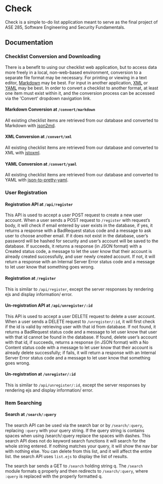 # Check

Check is a simple to-do list application meant to serve as the final project of ASE 285, Software Engineering and 
Security Fundamentals. 

## Documentation

### Checklist Conversion and Downloading

There is a benefit to using our checklist web application, but to access data more freely in a local, non-web-based
environment, conversion to a separate file format may be necessary. For printing or viewing in a text editor,
[Markdown](https://en.wikipedia.org/wiki/Markdown) may be best. For input in another application, [XML](https://en.wikipedia.org/wiki/XML)
or [YAML](https://en.wikipedia.org/wiki/YAML) may be best. In order to convert a checklist to another format, at least
one item must exist within it, and the conversion process can be accessed via the 'Convert' dropdown navigation link.

#### Markdown Conversion at `/convert/markdown`

All existing checklist items are retrieved from our database and converted to Markdown with [json2md](https://github.com/IonicaBizau/json2md).

#### XML Conversion at `/convert/xml`

All existing checklist items are retrieved from our database and converted to XML with [jstoxml](https://github.com/davidcalhoun/jstoxml).

#### YAML Conversion at `/convert/yaml`

All existing checklist items are retrieved from our database and converted to YAML with [json-to-pretty-yaml](https://github.com/alexcrist/json-to-pretty-yaml).

### User Registration

#### Registration API at `/api/register`

This API is used to accept a user POST request to create a new user account. When a user sends a POST request to 
`/register` with request’s body, it will check if email entered by user exists in the database, if yes, it returns a 
response with a BadRequest status code and a message to ask user to choose another email. If it does not exist in the 
database, user’s password will be hashed for security and user’s account will be saved to the database. If succeeds, it 
returns a response (in JSON format) with a Created status code, a message to let the user know that their account is 
already created successfully, and user newly created account. If not, it will return a response with an Internal Server 
Error status code and a message to let user know that something goes wrong.

#### Registration at `/register`

This is similar to `/api/register`, except the server responses by rendering ejs and display information/ error.

#### Un-registration API at `/api/unregister/:id`

This API is used to accept a user DELETE request to delete a user account. When a user sends a DELETE request to 
`/unregister/:id`, it will first check if the id is valid by retrieving user with that id from database. If not found, 
it returns a BadRequest status code and a message to let user know that user with that id cannot be found in the 
database. If found, delete user’s account with that id, if succeeds, returns a response (in JSON format) with a No 
Content status code with a message to let user know that their account is already delete successfully; if fails, it 
will return a response with an Internal Server Error status code and a message to let user know that something goes 
wrong.

#### Un-registration at `/unregister/:id`

This is similar to `/api/unregister/:id`, except the server responses by rendering ejs and display information/ error.

### Item Searching

#### Search at `/search/:query`

The search API can be used via the search bar or by `/search/:query`, replacing `:query` with your query string. If the
query string is contains spaces when using /search/:query replace the spaces with dashes. This search API does not do
keyword search functions it will search for the whole string entered. If nothing matches your query, it will show the
nav bar with nothing else. You can delete from this list, and it will affect the entire list. the search API uses
`list.ejs` to display the list of results.

The search bar sends a GET to `/search` holding string q. The `/search` module formats q properly and then redirects to 
`/search/:query`, where `:query` is replaced with the properly formatted q.
